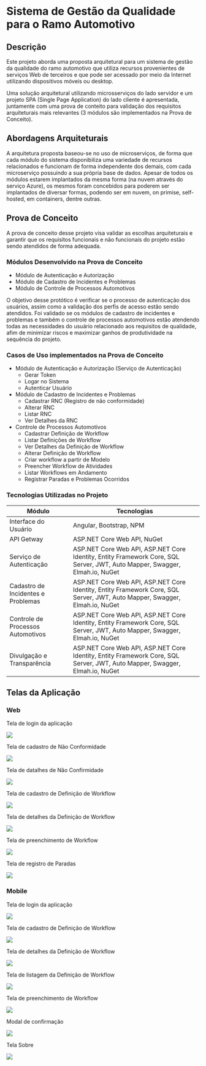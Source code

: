 <h1>Sistema de Gestão da Qualidade para o Ramo Automotivo</h1>

<h2>Descrição</h2>
<p>Este projeto aborda uma proposta arquitetural para um sistema de gestão da qualidade do ramo automotivo que utiliza recursos provenientes de serviços Web de terceiros e que pode ser acessado por meio da Internet utilizando dispositivos móveis ou desktop.</p><p>Uma solução arquitetural utilizando microsserviços do lado servidor e um projeto SPA (Single Page Application) do lado cliente é apresentada, juntamente com uma prova de conteito para validação dos requisitos arquiteturais mais relevantes (3 módulos são implementados na Prova de Conceito).</p>
<h2>Abordagens Arquiteturais</h2>
<p>A arquitetura proposta baseou-se no uso de microserviços, de forma que cada módulo do sistema disponibiliza uma variedade de recursos relacionados e funcionam de forma independente dos demais, com cada microserviço possuindo a sua própria base de dados. Apesar de todos os módulos estarem implantados da mesma forma (na nuvem através do serviço Azure), os mesmos foram concebidos para poderem ser implantados de diversar formas, podendo ser em nuvem, on primise, self-hosted, em containers, dentre outras.</p>
<h2>Prova de Conceito</h2>
<p>A prova de conceito desse projeto visa validar as escolhas arquiteturais e garantir que os requisitos funcionais e não funcionais do projeto estão sendo atendidos de forma adequada.</p>
<h3>Módulos Desenvolvido na Prova de Conceito</h3>
<ul>
  <li>Módulo de Autenticação e Autorização</li>
  <li>Módulo de Cadastro de Incidentes e Problemas</li>
  <li>Módulo de Controle de Processos Automotivos</li>
</ul>
<p>O objetivo desse protótico é verificar se o processo de autenticação dos usuários, assim como a validação dos perfis de acesso estão sendo atendidos. Foi validado se os módulos de cadastro de incidentes e problemas e também o controle de processos automotivos estão atendendo todas as necessidades do usuário relacionado aos requisitos de qualidade, afim de minimizar riscos e maximizar ganhos de produtividade na sequência do projeto.</p>
<h3>Casos de Uso implementados na Prova de Conceito</h3>
<ul>
  <li>Módulo de Autenticação e Autorização (Serviço de Autenticação)
    <ul>
      <li>Gerar Token</li>
      <li>Logar no Sistema</li>
      <li>Autenticar Usuário</li>
    </ul>
  </li>
  <li>Módulo de Cadastro de Incidentes e Problemas
    <ul>
      <li>Cadastrar RNC (Registro de não conformidade)</li>
      <li>Alterar RNC</li>
      <li>Listar RNC</li>
      <li>Ver Detalhes da RNC</li>
    </ul>
  </li>
  <li>Controle de Processos Automotivos
    <ul>
      <li>Cadastrar Definição de Workflow</li>
      <li>Listar Definições de Workflow</li>
      <li>Ver Detalhes da Definição de Workflow</li>
      <li>Alterar Definição de Workflow</li>
      <li>Criar workflow a partir de Modelo</li>
      <li>Preencher Workflow de Atividades</li>
      <li>Listar Workflows em Andamento</li>
      <li>Registrar Paradas e Problemas Ocorridos</li>
    </ul>
  </li>
</ul>
<h3>Tecnologias Utilizadas no Projeto</h3>
<table>
  <thead>
    <th>Módulo</th>
    <th>Tecnologias</th>
  </thead>
  <tbody>
    <tr>
      <td>Interface do Usuário</td>
      <td>Angular, Bootstrap, NPM</td>
    </tr>
    <tr>
      <td>API Getway</td>
      <td>ASP.NET Core Web API, NuGet</td>
    </tr>
    <tr>
      <td>Serviço de Autenticação</td>
      <td>ASP.NET Core Web API, ASP.NET Core Identity, Entity Framework Core, SQL Server, JWT, Auto Mapper, Swagger, Elmah.io, NuGet</td>
    </tr>
    <tr>
      <td>Cadastro de Incidentes e Problemas</td>
      <td>ASP.NET Core Web API, ASP.NET Core Identity, Entity Framework Core, SQL Server, JWT, Auto Mapper, Swagger, Elmah.io, NuGet</td>
    </tr>
    <tr>
      <td>Controle de Processos Automotivos</td>
      <td>ASP.NET Core Web API, ASP.NET Core Identity, Entity Framework Core, SQL Server, JWT, Auto Mapper, Swagger, Elmah.io, NuGet</td>
    </tr>
    <tr>
      <td>Divulgação e Transparência</td>
      <td>ASP.NET Core Web API, ASP.NET Core Identity, Entity Framework Core, SQL Server, JWT, Auto Mapper, Swagger, Elmah.io, NuGet</td>
    </tr>
  </tbody>
</table>
<h2>Telas da Aplicação</h2>
<h3>Web</h3>
<p>Tela de login da aplicação</p>
<img src="/Prints/web-login.jpg">
<br />
<p>Tela de cadastro de Não Conformidade</p>
<img src="/Prints/web-criar-rnc.jpg">
<br />
<p>Tela de datalhes de Não Confirmidade</p>
<img src="/Prints/web-listar-rnc.jpg">
<br />
<p>Tela de cadastro de Definição de Workflow</p>
<img src="/Prints/web-criar-definicao-workflow.jpg">
<br />
<p>Tela de detalhes da Definição de Workflow</p>
<img src="/Prints/web-listar-definicao-workflow.jpg">
<br />
<p>Tela de preenchimento de Workflow</p>
<img src="/Prints/web-preencher-workflow.jpg">
<br />
<p>Tela de registro de Paradas</p>
<img src="/Prints/web-registrar-parada.jpg">
<h3>Mobile</h3>
<p>Tela de login da aplicação</p>
<img src="/Prints/mobile-login.jpg">
<br />
<p>Tela de cadastro de Definição de Workflow</p>
<img src="/Prints/mobile-criar-definicao-workflow.jpg">
<br />
<p>Tela de detalhes da Definição de Workflow</p>
<img src="/Prints/mobile-detalhar-definicao-workflow.jpg">
<br />
<p>Tela de listagem da Definição de Workflow</p>
<img src="/Prints/mobile-listar-definicao-workflow.jpg">
<br />
<p>Tela de preenchimento de Workflow</p>
<img src="/Prints/mobile-preencher-workflow.jpg">
<br />
<p>Modal de confirmação</p>
<img src="/Prints/mobile-modal-confirmacao.jpg">
<br />
<p>Tela Sobre</p>
<img src="/Prints/mobile-sobre.jpg">

